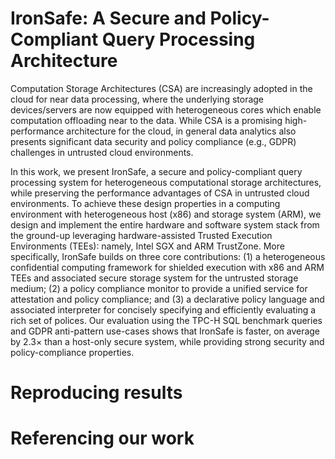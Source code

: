 # IronSafe: A Secure and Policy-Compliant Query Processing Architecture

Computation Storage Architectures (CSA) are increasingly adopted in the cloud for near data processing, where the underlying storage devices/servers are now equipped with heterogeneous cores which enable computation offloading near to the data. While CSA is a promising high-performance architecture for the cloud, in general data analytics also presents significant data security and policy compliance (e.g., GDPR) challenges in untrusted cloud environments.
 
In this work, we present IronSafe, a secure and policy-compliant query processing system for heterogeneous computational storage architectures, while preserving the performance advantages of CSA in untrusted cloud environments. To achieve these design properties in a computing environment with heterogeneous host (x86) and storage system (ARM), we design and implement the entire hardware and software system stack from the ground-up leveraging hardware-assisted Trusted Execution Environments (TEEs): namely, Intel SGX and ARM TrustZone. More specifically, IronSafe builds on three core contributions: (1) a heterogeneous confidential computing framework for shielded execution with x86 and ARM TEEs and associated secure storage system for the untrusted storage medium; (2) a policy compliance monitor to provide a unified service for attestation and policy compliance; and (3) a declarative policy language and associated interpreter for concisely specifying and efficiently evaluating a rich set of polices. Our evaluation using the TPC-H SQL benchmark queries and GDPR anti-pattern use-cases shows that IronSafe is faster, on average by 2.3× than a host-only secure system, while providing strong security and policy-compliance properties.

# Reproducing results

# Referencing our work
